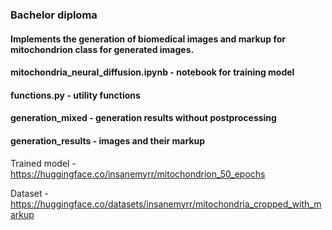 ### Bachelor diploma

#### Implements the generation of biomedical images and markup for mitochondrion class for generated images.

#### mitochondria_neural_diffusion.ipynb - notebook for training model
#### functions.py - utility functions
#### generation_mixed - generation results without postprocessing
#### generation_results - images and their markup

Trained model - https://huggingface.co/insanemyrr/mitochondrion_50_epochs

Dataset - https://huggingface.co/datasets/insanemyrr/mitochondria_cropped_with_markup
